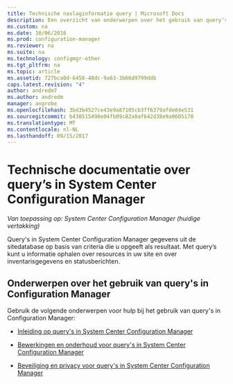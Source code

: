 ```yaml
---
title: Technische naslaginformatie query | Microsoft Docs
description: Een overzicht van onderwerpen over het gebruik van query's voor het ophalen van informatie over resources in uw site.
ms.custom: na
ms.date: 10/06/2016
ms.prod: configuration-manager
ms.reviewer: na
ms.suite: na
ms.technology: configmgr-other
ms.tgt_pltfrm: na
ms.topic: article
ms.assetid: 727bca0d-6458-48dc-9a63-3b66d9799ddb
caps.latest.revision: "4"
author: andredm7
ms.author: andredm
manager: angrobe
ms.openlocfilehash: 3bd3b4527ce43e9a87105cb3ff6379afde84e531
ms.sourcegitcommit: b438515490e04fb09c82a8af642d38e9a0605178
ms.translationtype: MT
ms.contentlocale: nl-NL
ms.lasthandoff: 09/15/2017
---
```

# <a name="queries-technical-reference-for-system-center-configuration-manager"></a>Technische documentatie over query’s in System Center Configuration Manager

*Van toepassing op: System Center Configuration Manager (huidige vertakking)*

Query's in System Center Configuration Manager gegevens uit de sitedatabase op basis van criteria die u opgeeft als resultaat. Met query’s kunt u informatie ophalen over resources in uw site en over inventarisgegevens en statusberichten.  

## <a name="topics-about-using-queries-in-configuration-manager"></a>Onderwerpen over het gebruik van query's in Configuration Manager  
 Gebruik de volgende onderwerpen voor hulp bij het gebruik van query's in Configuration Manager:  

-   [Inleiding op query's in System Center Configuration Manager](../../../core/servers/manage/introduction-to-queries.md)  

-   [Bewerkingen en onderhoud voor query's in System Center Configuration Manager](../../../core/servers/manage/operations-and-maintenance-for-queries.md)  

-   [Beveiliging en privacy voor query's in System Center Configuration Manager](../../../core/servers/manage/security-and-privacy-for-queries.md)  
